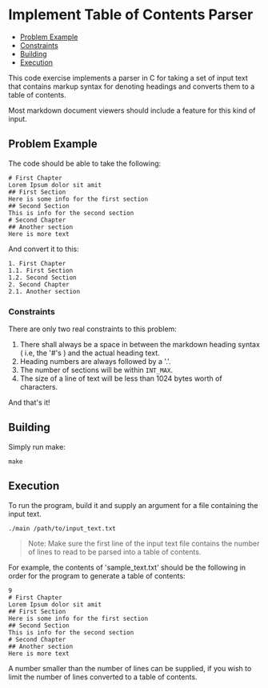 # Implement Table of Contents Parser

- [Problem Example](#problem-example)
- [Constraints](#constraints)
- [Building](#building)
- [Execution](#execution)

This code exercise implements a parser in C for taking a set of input text that contains markup syntax for denoting headings and converts them to a table of contents.

Most markdown document viewers should include a feature for this kind of input.

## Problem Example

The code should be able to take the following:
```
# First Chapter
Lorem Ipsum dolor sit amit
## First Section
Here is some info for the first section
## Second Section
This is info for the second section
# Second Chapter
## Another section
Here is more text
```
And convert it to this:
```
1. First Chapter
1.1. First Section
1.2. Second Section
2. Second Chapter
2.1. Another section
```

### Constraints

There are only two real constraints to this problem:

1. There shall always be a space in between the markdown heading syntax ( i.e, the '#'s ) and the actual heading text.
2. Heading numbers are always followed by a '.'.
3. The number of sections will be within `INT_MAX`.
4. The size of a line of text will be less than 1024 bytes worth of characters.

And that's it!

## Building

Simply run make:

```
make
```

## Execution

To run the program, build it and supply an argument for a file containing the input text. 

```
./main /path/to/input_text.txt
```

> Note: Make sure the first line of the input text file contains the number of lines to read to be parsed into a table of contents.

For example, the contents of 'sample_text.txt' should be the following in order for the program to generate a table of contents:
```
9
# First Chapter
Lorem Ipsum dolor sit amit
## First Section
Here is some info for the first section
## Second Section
This is info for the second section
# Second Chapter
## Another section
Here is more text
```
A number smaller than the number of lines can be supplied, if you wish to limit the number of lines converted to a table of contents.



